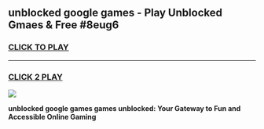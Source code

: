
## unblocked google games - Play Unblocked Gmaes & Free #8eug6
<h3>
<a href="https://news.freeplayer.one?title=unblocked_google_games&ref=03M">CLICK TO PLAY</a></h3>
<hr>

<h3>
<a href="https://news.freeplayer.one?title=unblocked_google_games&ref=03M">CLICK 2 PLAY</a>
  
</h3>

<a href="https://news.freeplayer.one?title=unblocked_google_games&ref=03M"><img src="https://clearcache.store/games.png"></a>


**unblocked google games games unblocked: Your Gateway to Fun and Accessible Online Gaming**
